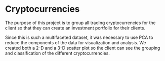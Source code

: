 # Cryptocurrencies

The purpose of this project is to group all trading cryptocurrencies for the client so that they can create an investment portfolio for their clients.

Since this is such a multifaceted dataset, it was necessary to use PCA to reduce the components of the data for visualization and analysis. We created both a 2-D and a 3-D scatter plot so the client can see the grouping and classification of the different cryptocurrencies.
